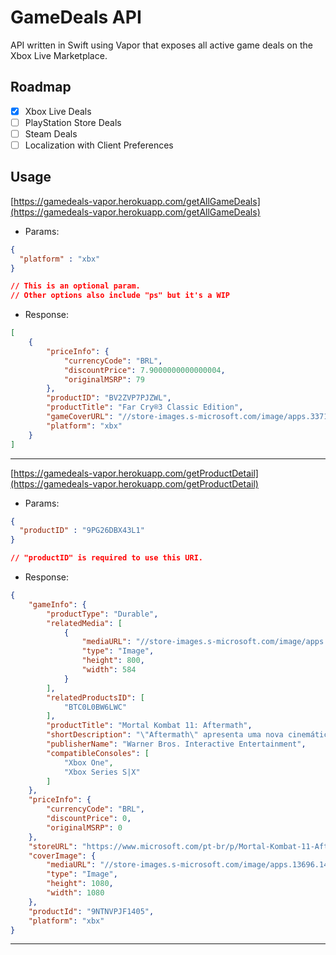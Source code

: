 # GameDeals API
API written in Swift using Vapor that exposes all active game deals on the Xbox Live Marketplace. 

## Roadmap
- [x] Xbox Live Deals
- [ ] PlayStation Store Deals
- [ ] Steam Deals
- [ ] Localization with Client Preferences

## Usage

[https://gamedeals-vapor.herokuapp.com/getAllGameDeals](https://gamedeals-vapor.herokuapp.com/getAllGameDeals)
* Params: 
```json
{
  "platform" : "xbx"
}

// This is an optional param.
// Other options also include "ps" but it's a WIP
```

* Response:
```json
[
    {
        "priceInfo": {
            "currencyCode": "BRL",
            "discountPrice": 7.9000000000000004,
            "originalMSRP": 79
        },
        "productID": "BV2ZVP7PJZWL",
        "productTitle": "Far Cry®3 Classic Edition",
        "gameCoverURL": "//store-images.s-microsoft.com/image/apps.33719.71220804959101191.bad88979-60b4-40b4-af6d-182d4534c987.ecf3220f-0497-4cf1-9cee-d46d9d86ecc3",
        "platform": "xbx"
    }
]
```

---
[https://gamedeals-vapor.herokuapp.com/getProductDetail](https://gamedeals-vapor.herokuapp.com/getProductDetail)

* Params: 
```json
{
  "productID" : "9PG26DBX43L1"
}

// "productID" is required to use this URI.
```

* Response:
```json
{
    "gameInfo": {
        "productType": "Durable",
        "relatedMedia": [
            {
                "mediaURL": "//store-images.s-microsoft.com/image/apps.37388.14414709572348410.72095bc2-eee1-4d87-9f9b-bc01c18b3f78.2939186e-0da9-4e85-a643-bd368416d270",
                "type": "Image",
                "height": 800,
                "width": 584
            }
        ],
        "relatedProductsID": [
            "BTC0L0BW6LWC"
        ],
        "productTitle": "Mortal Kombat 11: Aftermath",
        "shortDescription": "\"Aftermath\" apresenta uma nova cinemática do modo história centrada ao redor da confiança e de mentiras. Liu Kang Deus do Fogo, o novo guardião do tempo e protetor do Plano Terreno, deseja proteger o futuro previsto por ele. Crie uma nova história.\r\n\r\nInclui:\r\n\r\n• Nova cinemática do modo história",
        "publisherName": "Warner Bros. Interactive Entertainment",
        "compatibleConsoles": [
            "Xbox One",
            "Xbox Series S|X"
        ]
    },
    "priceInfo": {
        "currencyCode": "BRL",
        "discountPrice": 0,
        "originalMSRP": 0
    },
    "storeURL": "https://www.microsoft.com/pt-br/p/Mortal-Kombat-11-Aftermath/9NTNVPJF1405",
    "coverImage": {
        "mediaURL": "//store-images.s-microsoft.com/image/apps.13696.14414709572348410.72095bc2-eee1-4d87-9f9b-bc01c18b3f78.f6dc502c-60dd-4846-a90f-b46514a17154",
        "type": "Image",
        "height": 1080,
        "width": 1080
    },
    "productId": "9NTNVPJF1405",
    "platform": "xbx"
}
```

---

